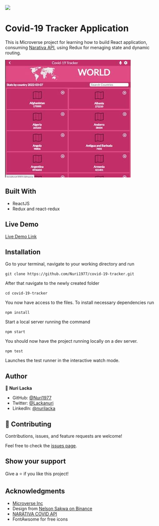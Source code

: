 ![](https://img.shields.io/badge/Microverse-blueviolet)

# Covid-19 Tracker Application

This is Microverse project for learning how to build React application, consuming [Narativa API](https://covid19tracking.narrativa.com/), using Redux for menaging state and dynamic routing.

![screenshot](./src/assets/images/app_view.jpg)

## Built With

- ReactJS
- Redux and react-redux

## Live Demo

[Live Demo Link](https://angry-minsky-4e74f5.netlify.app)

## Installation

Go to your terminal, navigate to your working directory and run

`git clone https://github.com/Nuri1977/covid-19-tracker.git`

After that navigate to the newly created folder

`cd covid-19-tracker`

You now have access to the files.
To install necessary dependencies run

`npm install`

Start a local server running the command

`npm start`

You should now have the project running locally on a dev server.

`npm test`

Launches the test runner in the interactive watch mode.

## Author


👤 **Nuri Lacka**

- GitHub: [@Nuri1977](https://github.com/Nuri1977)
- Twitter: [@Lackanuri](https://twitter.com/LackaNuri)
- LinkedIn: [@nurilacka](https://www.linkedin.com/in/nuri-lacka-7141b01ba/)


## 🤝 Contributing

Contributions, issues, and feature requests are welcome!

Feel free to check the [issues page](../../issues/).

## Show your support

Give a ⭐️ if you like this project!

## Acknowledgments
- [Microverse Inc](https://www.microverse.org/)
- Design from [Nelson Sakwa on Binance](https://www.behance.net/sakwadesignstudio?isa0=1)
- [NARATIVA COVID API](https://covid19tracking.narrativa.com/)
- FontAwsome for free icons
